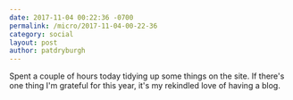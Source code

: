 ```yaml
---
date: 2017-11-04 00:22:36 -0700
permalink: /micro/2017-11-04-00-22-36
category: social
layout: post
author: patdryburgh
---
```


Spent a couple of hours today tidying up some things on the site. If there's one thing I'm grateful for this year, it's my rekindled love of having a blog.